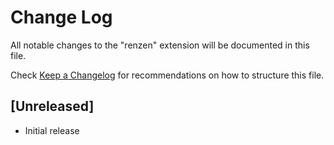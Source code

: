 # Change Log

All notable changes to the "renzen" extension will be documented in this file.

Check [Keep a Changelog](http://keepachangelog.com/) for recommendations on how to structure this file.

## [Unreleased]

- Initial release
